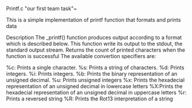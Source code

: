 Printf.c "our first team task"~

This is a simple implementation of printf function that formats and prints data

Description
The _printf() function produces output according to a format which is described below. This function write its output to the stdout, the standard output stream. Returns the count of printed characters when the function is successful
The available convertion specifiers are:

%c: Prints a single character.
%s: Prints a string of characters.
%d: Prints integers.
%i: Prints integers.
%b: Prints the binary representation of an unsigned decimal.
%u: Prints unsigned integers
%x: Prints the hexadecial representation of an unsigned decimal in lowercase letters
%X:Prints the hexadecial representation of an unsigned decimal in uppercase letters
%r: Prints a reversed string
%R: Prints the Rot13 interpretation of a string
